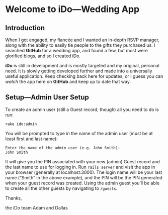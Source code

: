 # Welcome to iDo—Wedding App

## Introduction

When I got engaged, my fiancée and I wanted an in-depth RSVP manager, along with the ability to easily tie people to the gifts they purchased us. I searched **GitHub** for a wedding app, and found a few, but most were glorified blogs, and so I created iDo.

**iDo** is still in development and is mostly targeted and my original, personal need. It is slowly getting developed further and made into a universally useful application. Keep checking back here for updates, or I guess you can *watch* the app here on **GitHub** and keep up to date that way.

## Setup—Admin User Setup

To create an admin user (still a Guest record, though) all you need to do is run:

    rake ido:admin

You will be prompted to type in the name of the admin user (must be at least first and last name):

    Enter the name of the admin user (e.g. John Smith):
    John Smith

It will give you the PIN associated with your new (admin) Guest record and the last name to use for logging in. Run `rails server` and visit the app in your browser (generally at localhost:3000). The login name will be your last name (“Smith” in the above example), and the PIN will be the PIN generated when your guest record was created. Using the admin guest you’ll be able to create all the other guests by navigating to `/guests`.

Thanks,

the iDo team
Adam and Dallas
